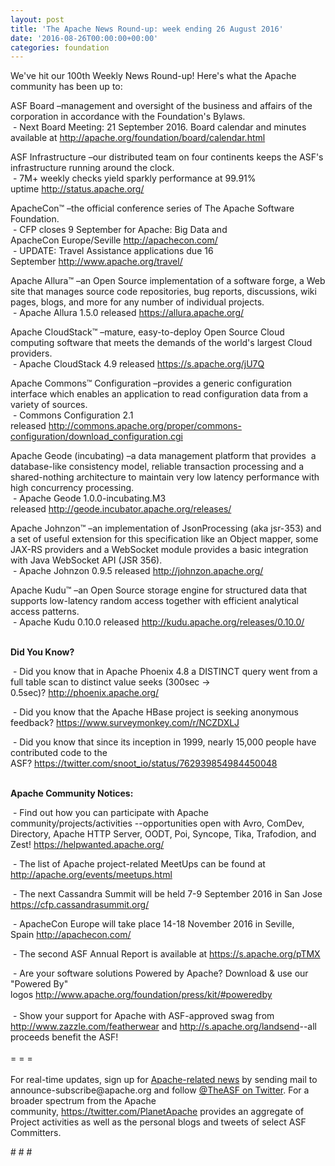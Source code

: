 ```yaml
---
layout: post
title: 'The Apache News Round-up: week ending 26 August 2016'
date: '2016-08-26T00:00:00+00:00'
categories: foundation
---
```

<p>We've hit our 100th Weekly News Round-up! Here's what the Apache community has been up to:</p> 
  <div> 
    <p>ASF Board –management and oversight of the business and affairs of the corporation in accordance with the Foundation's Bylaws.<br />&nbsp;- Next Board Meeting: 21 September 2016. Board calendar and minutes available at <a href="http://apache.org/foundation/board/calendar.html">http://apache.org/foundation/board/calendar.html</a></p> 
    <p>ASF Infrastructure –our distributed team on four continents keeps the ASF's infrastructure running around the clock.<br />&nbsp;- 7M+ weekly checks yield sparkly performance at 99.91% uptime&nbsp;<a href="http://status.apache.org/">http://status.apache.org/</a></p> 
  </div> 
  <div> 
    <p><a href="http://status.apache.org/"></a>ApacheCon™ –the official conference series of The Apache Software Foundation.<br />&nbsp;- CFP closes 9 September for Apache: Big Data and ApacheCon&nbsp;Europe/Seville&nbsp;<a href="http://apachecon.com/">http://apachecon.com/</a><br />&nbsp;- UPDATE: Travel Assistance applications due 16 September&nbsp;<a href="http://www.apache.org/travel/">http://www.apache.org/travel/</a></p> 
    <p>Apache Allura™ –an Open Source implementation of a software forge, a Web site that manages source code repositories, bug reports, discussions, wiki pages, blogs, and more for any number of individual projects.<br />&nbsp;- Apache Allura 1.5.0 released&nbsp;<a href="https://allura.apache.org/">https://allura.apache.org/</a></p> 
    <p>Apache CloudStack™ –mature, easy-to-deploy Open Source Cloud computing software that meets the demands of the world's largest Cloud providers.<br />&nbsp;- Apache CloudStack 4.9 released&nbsp;<a href="https://s.apache.org/jU7Q">https://s.apache.org/jU7Q</a></p> 
    <p>Apache Commons™ Configuration –provides a generic configuration interface which enables an application to read configuration data from a variety of sources.<br />&nbsp;- Commons Configuration 2.1 released&nbsp;<a href="http://commons.apache.org/proper/commons-configuration/download_configuration.cgi">http://commons.apache.org/proper/commons-configuration/download_configuration.cgi</a></p> 
    <p>Apache Geode (incubating)&nbsp;–a data management platform that provides &nbsp;a database-like consistency model, reliable transaction processing and a shared-nothing architecture to maintain very low latency performance with high concurrency processing.<br />&nbsp;- Apache Geode 1.0.0-incubating.M3 released&nbsp;<a href="http://geode.incubator.apache.org/releases/">http://geode.incubator.apache.org/releases/</a></p> 
    <p>Apache Johnzon™ –an implementation of JsonProcessing (aka jsr-353) and a set of useful extension for this specification like an Object mapper, some JAX-RS providers and a WebSocket module provides a basic integration with Java WebSocket API (JSR 356).<br />&nbsp;- Apache Johnzon 0.9.5 released <a href="http://johnzon.apache.org/">http://johnzon.apache.org/</a> </p> 
    <p>Apache Kudu™ –an Open Source storage engine for structured data that supports low-latency random access together with efficient analytical access patterns.<br />&nbsp;- Apache Kudu 0.10.0 released&nbsp;<a href="http://kudu.apache.org/releases/0.10.0/">http://kudu.apache.org/releases/0.10.0/</a><br /><br /></p> 
    <p><b>Did You Know?</b></p> 
    <p>&nbsp;- Did you know that in Apache Phoenix 4.8 a DISTINCT query went from a full table scan to distinct value seeks (300sec -&gt; 0.5sec)?&nbsp;<a href="http://phoenix.apache.org/">http://phoenix.apache.org/</a></p> 
    <p>&nbsp;- Did you know that the Apache HBase project is seeking anonymous feedback? <a href="https://www.surveymonkey.com/r/NCZDXLJ">https://www.surveymonkey.com/r/NCZDXLJ</a></p> 
  </div> 
  <div> 
    <p>&nbsp;- Did you know that since its inception in 1999, nearly 15,000 people have contributed code to the ASF?&nbsp;<a href="https://twitter.com/snoot_io/status/762939854984450048">https://twitter.com/snoot_io/status/762939854984450048</a></p> 
    <p><strong><br />Apache Community Notices:</strong></p> 
  </div> 
  <div> 
    <div> 
      <p>&nbsp;- Find out how you can participate with Apache community/projects/activities --opportunities open with Avro, ComDev, Directory, Apache HTTP Server, OODT, Poi, Syncope, Tika, Trafodion, and Zest!&nbsp;<a href="https://helpwanted.apache.org/">https://helpwanted.apache.org/</a></p> 
      <p><strong></strong></p> 
      <p>&nbsp;- The list of Apache project-related MeetUps can be found at <a href="http://apache.org/events/meetups.html">http://apache.org/events/meetups.html</a></p> 
      <p>&nbsp;- The next Cassandra Summit will be held 7-9 September 2016 in San Jose <a href="https://cfp.cassandrasummit.org/">https://cfp.cassandrasummit.org/<br /></a></p> 
    </div> 
    <p>&nbsp;- ApacheCon Europe will take place 14-18 November 2016 in Seville, Spain&nbsp;<a href="http://apachecon.com/">http://apachecon.com/</a></p> 
    <div> 
      <p>&nbsp;- The second ASF Annual Report is available at <a href="https://s.apache.org/pTMX">https://s.apache.org/pTMX</a></p> 
    </div> 
    <div>&nbsp;- Are your software solutions Powered by Apache? Download &amp; use our &quot;Powered By&quot; logos&nbsp;<a href="http://www.apache.org/foundation/press/kit/#poweredby">http://www.apache.org/foundation/press/kit/#poweredby</a></div> 
    <div><br /></div> 
    <div>&nbsp;- Show your support for Apache with ASF-approved swag from <a href="http://www.zazzle.com/featherwear">http://www.zazzle.com/featherwear</a> and&nbsp;<a href="http://s.apache.org/landsend">http://s.apache.org/landsend</a>--all proceeds benefit the ASF!&nbsp;</div> 
    <div><br /></div> 
    <div>= = =</div> 
    <div><br /></div> 
    <div>For real-time updates, sign up for <a href="http://apache.org/foundation/mailinglists.html#foundation-announce">Apache-related news</a> by sending mail to announce-subscribe@apache.org and follow <a href="https://twitter.com/TheASF">@TheASF on Twitter</a>. For a broader spectrum from the Apache community,&nbsp;<a href="http://s.apache.org/landsend">https://twitter.com/PlanetApache</a> provides an aggregate of Project activities as well as the personal blogs and tweets of select ASF Committers.</div> 
  </div> 
  <p># # #</p>
